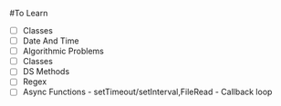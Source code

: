 #To Learn

- [ ] Classes
- [ ] Date And Time
- [ ] Algorithmic Problems
- [ ] Classes
- [ ] DS Methods
- [ ] Regex
- [ ] Async Functions - setTimeout/setInterval,FileRead - Callback loop

